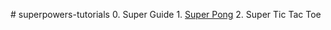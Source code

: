#   s u p e r p o w e r s - t u t o r i a l s  0.   S u p e r   G u i d e  1.   [S u p e r   P o n g ][1]2. Super Tic Tac Toe[1]:[1SuperPong] 